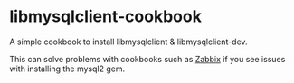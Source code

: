 # libmysqlclient-cookbook

A simple cookbook to install libmysqlclient & libmysqlclient-dev.

This can solve problems with cookbooks such as [Zabbix](https://github.com/laradji/zabbix) if you see issues with installing the mysql2 gem.
